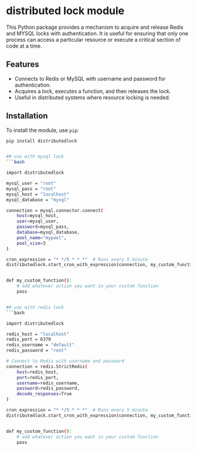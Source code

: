 # distributed lock module

This Python package provides a mechanism to acquire and release Redis and MYSQL locks with authentication. It is useful for ensuring that only one process can access a particular resource or execute a critical section of code at a time.

## Features
- Connects to Redis or MySQL with username and password for authentication.
- Acquires a lock, executes a function, and then releases the lock.
- Useful in distributed systems where resource locking is needed.

## Installation

To install the module, use `pip`:

```bash
pip install distributedlock


## use with mysql lock
```bash

import distributedlock

mysql_user = "root"
mysql_pass = "root"
mysql_host = "localhost"
mysql_database = "mysql"

connection = mysql.connector.connect(
    host=mysql_host,
    user=mysql_user,
    password=mysql_pass,
    database=mysql_database,
    pool_name="mypool",
    pool_size=3
)

cron_expression = "* */5 * * *"  # Runs every 5 minute
distributedlock.start_cron_with_expression(connection, my_custom_function, cron_expression,"mysql")


def my_custom_function():
    # add whatever action you want in your custom function
    pass


## use with redis lock
```bash

import distributedlock

redis_host = "localhost"
redis_port = 6379
redis_username = "default"
redis_password = "root"

# Connect to Redis with username and password
connection = redis.StrictRedis(
    host=redis_host,
    port=redis_port,
    username=redis_username,
    password=redis_password,
    decode_responses=True
)

cron_expression = "* */5 * * *"  # Runs every 5 minute
distributedlock.start_cron_with_expression(connection, my_custom_function, cron_expression,"redis")


def my_custom_function():
    # add whatever action you want in your custom function
    pass

